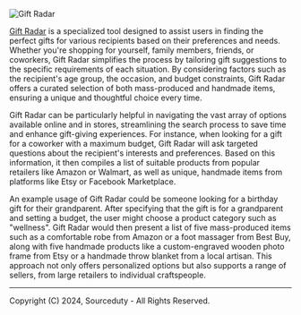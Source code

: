 ![Gift Radar](https://github.com/sourceduty/Gift_Radar/assets/123030236/57891760-2019-4f32-9da6-5d8bc2d3c4a7)

[Gift Radar](https://chat.openai.com/g/g-DEy4xd8xr-gift-radar) is a specialized tool designed to assist users in finding the perfect gifts for various recipients based on their preferences and needs. Whether you're shopping for yourself, family members, friends, or coworkers, Gift Radar simplifies the process by tailoring gift suggestions to the specific requirements of each situation. By considering factors such as the recipient's age group, the occasion, and budget constraints, Gift Radar offers a curated selection of both mass-produced and handmade items, ensuring a unique and thoughtful choice every time.

Gift Radar can be particularly helpful in navigating the vast array of options available online and in stores, streamlining the search process to save time and enhance gift-giving experiences. For instance, when looking for a gift for a coworker with a maximum budget, Gift Radar will ask targeted questions about the recipient's interests and preferences. Based on this information, it then compiles a list of suitable products from popular retailers like Amazon or Walmart, as well as unique, handmade items from platforms like Etsy or Facebook Marketplace.

An example usage of Gift Radar could be someone looking for a birthday gift for their grandparent. After specifying that the gift is for a grandparent and setting a budget, the user might choose a product category such as "wellness". Gift Radar would then present a list of five mass-produced items such as a comfortable robe from Amazon or a foot massager from Best Buy, along with five handmade products like a custom-engraved wooden photo frame from Etsy or a handmade throw blanket from a local artisan. This approach not only offers personalized options but also supports a range of sellers, from large retailers to individual craftspeople.

***
Copyright (C) 2024, Sourceduty - All Rights Reserved.
